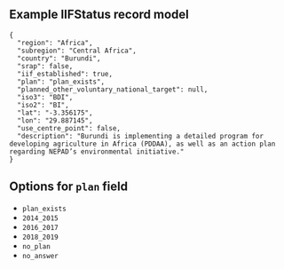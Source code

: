 ## Example IIFStatus record model

```  
{
  "region": "Africa",
  "subregion": "Central Africa",
  "country": "Burundi",
  "srap": false,
  "iif_established": true,
  "plan": "plan_exists",
  "planned_other_voluntary_national_target": null,
  "iso3": "BDI",
  "iso2": "BI",
  "lat": "-3.356175",
  "lon": "29.887145",
  "use_centre_point": false,
  "description": "Burundi is implementing a detailed program for developing agriculture in Africa (PDDAA), as well as an action plan regarding NEPAD’s environmental initiative."
}
```

## Options for `plan` field

  - `plan_exists`
  - `2014_2015`
  - `2016_2017`
  - `2018_2019`
  - `no_plan`
  - `no_answer`
